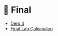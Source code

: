 # 📅 Final

<!--Index-->

- [Ders 4](./Ders%204.pdf)
- [Final Lab Çalışmaları](./Final%20Lab%20%C3%87al%C4%B1%C5%9Fmalar%C4%B1.rar)

<!--Index-->
